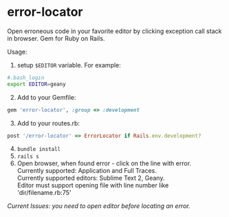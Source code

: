 error-locator
=============

Open erroneous code in your favorite editor by clicking exception call stack in browser. Gem for Ruby on Rails.

Usage:  
1) setup ```$EDITOR``` variable.
For example:
```sh
#.bash_login
export EDITOR=geany
```
2) Add to your Gemfile:

```ruby
gem 'error-locator', :group => :development
```

3) Add to your routes.rb:
```ruby
post '/error-locator' => ErrorLocator if Rails.env.development?
```

4) ``` bundle install ```  
5) ``` rails s ```
6) Open browser, when found error - click on the line with error.  
Currently supported: Application and Full Traces.  
Currently supported editors: Sublime Text 2, Geany.  
Editor must support opening file with line number like 'dir/filename.rb:75'  

*Current Issues: you need to open editor before locating an error.*
